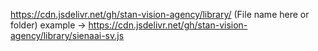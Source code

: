 https://cdn.jsdelivr.net/gh/stan-vision-agency/library/ (File name here or folder)
example -> https://cdn.jsdelivr.net/gh/stan-vision-agency/library/sienaai-sv.js 
